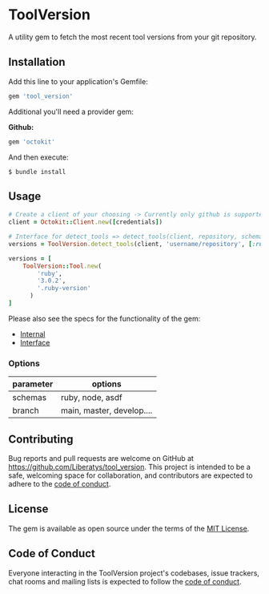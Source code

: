 # ToolVersion

A utility gem to fetch the most recent tool versions from your git repository.

## Installation

Add this line to your application's Gemfile:

```ruby
gem 'tool_version'
```

Additional you'll need a provider gem:

**Github:**

```ruby
gem 'octokit'
```

And then execute:

    $ bundle install

## Usage

```ruby
# Create a client of your choosing -> Currently only github is supported
client = Octokit::Client.new([credentials])

# Interface for detect_tools => detect_tools(client, repository, schemas, branch: :main, provider: :github)
versions = ToolVersion.detect_tools(client, 'username/repository', [:ruby], branch: :master)

versions = [
    ToolVersion::Tool.new(
        'ruby',
        '3.0.2',
        '.ruby-version'
      )
]
```

Please also see the specs for the functionality of the gem:

- [Internal](https://github.com/Liberatys/tool_version/blob/master/spec/tooling/detector_spec.rb)
- [Interface](https://github.com/Liberatys/tool_version/blob/master/spec/tool_version_spec.rb)


### Options

parameter | options
----------|--------------------------
schemas   | ruby, node, asdf
branch    | main, master, develop....

## Contributing

Bug reports and pull requests are welcome on GitHub at https://github.com/Liberatys/tool_version. This project is intended to be a safe, welcoming space for collaboration, and contributors are expected to adhere to the [code of conduct](https://github.com/Liberatys/tool_version/blob/master/CODE_OF_CONDUCT.md).

## License

The gem is available as open source under the terms of the [MIT License](https://opensource.org/licenses/MIT).

## Code of Conduct

Everyone interacting in the ToolVersion project's codebases, issue trackers, chat rooms and mailing lists is expected to follow the [code of conduct](https://github.com/[USERNAME]/tool_version/blob/master/CODE_OF_CONDUCT.md).

